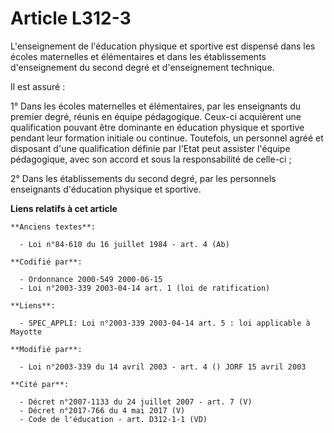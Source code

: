 # Article L312-3

L'enseignement de l'éducation physique et sportive est dispensé dans les écoles maternelles et élémentaires et dans les
établissements d'enseignement du second degré et d'enseignement technique.

Il est assuré :

1° Dans les écoles maternelles et élémentaires, par les enseignants du premier degré, réunis en équipe pédagogique. Ceux-ci
acquièrent une qualification pouvant être dominante en éducation physique et sportive pendant leur formation initiale ou
continue. Toutefois, un personnel agréé et disposant d'une qualification définie par l'Etat peut assister l'équipe
pédagogique, avec son accord et sous la responsabilité de celle-ci ;

2° Dans les établissements du second degré, par les personnels enseignants d'éducation physique et sportive.

**Liens relatifs à cet article**

	**Anciens textes**:

	  - Loi n°84-610 du 16 juillet 1984 - art. 4 (Ab)

	**Codifié par**:

	  - Ordonnance 2000-549 2000-06-15
	  - Loi n°2003-339 2003-04-14 art. 1 (loi de ratification)

	**Liens**:

	  - SPEC_APPLI: Loi n°2003-339 2003-04-14 art. 5 : loi applicable à Mayotte

	**Modifié par**:

	  - Loi n°2003-339 du 14 avril 2003 - art. 4 () JORF 15 avril 2003

	**Cité par**:

	  - Décret n°2007-1133 du 24 juillet 2007 - art. 7 (V)
	  - Décret n°2017-766 du 4 mai 2017 (V)
	  - Code de l'éducation - art. D312-1-1 (VD)
